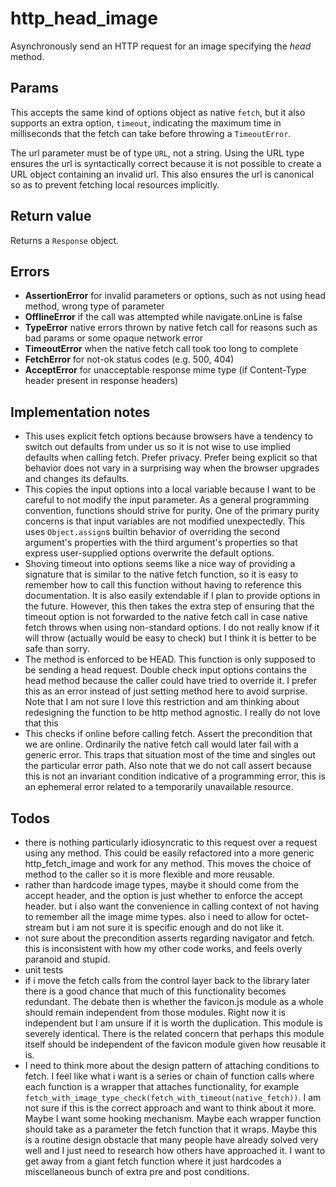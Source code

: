 # http_head_image
Asynchronously send an HTTP request for an image specifying the *head* method.

## Params
This accepts the same kind of options object as native `fetch`, but it also supports an extra option, `timeout`, indicating the maximum time in milliseconds that the fetch can take before throwing a `TimeoutError`.

The url parameter must be of type `URL`, not a string. Using the URL type ensures the url is syntactically correct because it is not possible to create a URL object containing an invalid url. This also ensures the url is canonical so as to prevent fetching local resources implicitly.

## Return value
Returns a `Response` object.

## Errors
* **AssertionError** for invalid parameters or options, such as not using head method, wrong type of parameter
* **OfflineError** if the call was attempted while navigate.onLine is false
* **TypeError** native errors thrown by native fetch call for reasons such as bad params or some opaque network error
* **TimeoutError** when the native fetch call took too long to complete
* **FetchError** for not-ok status codes (e.g. 500, 404)
* **AcceptError** for unacceptable response mime type (if Content-Type header present in response headers)

## Implementation notes
* This uses explicit fetch options because browsers have a tendency to switch out defaults from under us so it is not wise to use implied defaults when calling fetch. Prefer privacy. Prefer being explicit so that behavior does not vary in a surprising way when the browser upgrades and changes its defaults.
* This copies the input options into a local variable because I want to be careful to not modify the input parameter. As a general programming convention, functions should strive for purity. One of the primary purity concerns is that input variables are not modified unexpectedly. This uses `Object.assign`s builtin behavior of overriding the second argument's properties with the third argument's properties so that express user-supplied options overwrite the default options.
* Shoving timeout into options seems like a nice way of providing a signature that is similar to the native fetch function, so it is easy to remember how to call this function without having to reference this documentation. It is also easily extendable if I plan to provide options in the future. However, this then takes the extra step of ensuring that the timeout option is not forwarded to the native fetch call in case native fetch throws when using non-standard options. I do not really know if it will throw (actually would be easy to check) but I think it is better to be safe than sorry.
* The method is enforced to be HEAD. This function is only supposed to be sending a head request. Double check input options contains the head method because the caller could have tried to override it. I prefer this as an error instead of just setting method here to avoid surprise. Note that I am not sure I love this restriction and am thinking about redesigning the function to be http method agnostic. I really do not love that this
* This checks if online before calling fetch. Assert the precondition that we are online. Ordinarily the native fetch call would later fail with a generic error. This traps that situation most of the time and singles out the particular error path. Also note that we do not call assert because this is not an invariant condition indicative of a programming error, this is an ephemeral error related to a temporarily unavailable resource.

## Todos
* there is nothing particularly idiosyncratic to this request over a request using any method. This could be easily refactored into a more generic http_fetch_image and work for any method. This moves the choice of method to the caller so it is more flexible and more reusable.
* rather than hardcode image types, maybe it should come from the accept header, and the option is just whether to enforce the accept header. but i also want the convenience in calling context of not having to remember all the image mime types. also i need to allow for octet-stream but i am not sure it is specific enough and do not like it.
* not sure about the precondition asserts regarding navigator and fetch. this is inconsistent with how my other code works, and feels overly paranoid and stupid.
* unit tests
* if i move the fetch calls from the control layer back to the library later there is a good chance that much of this functionality becomes redundant. The debate then is whether the favicon.js module as a whole should remain independent from those modules. Right now it is independent but I am unsure if it is worth the duplication. This module is severely identical. There is the related concern that perhaps this module itself should be independent of the favicon module given how reusable it is.
* I need to think more about the design pattern of attaching conditions to fetch. I feel like what i want is a series or chain of function calls where each function is a wrapper that attaches functionality, for example `fetch_with_image_type_check(fetch_with_timeout(native_fetch))`. I am not sure if this is the correct approach and want to think about it more. Maybe I want some hooking mechanism. Maybe each wrapper function should take as a parameter the fetch function that it wraps. Maybe this is a routine design obstacle that many people have already solved very well and I just need to research how others have approached it. I want to get away from a giant fetch function where it just hardcodes a miscellaneous bunch of extra pre and post conditions.
